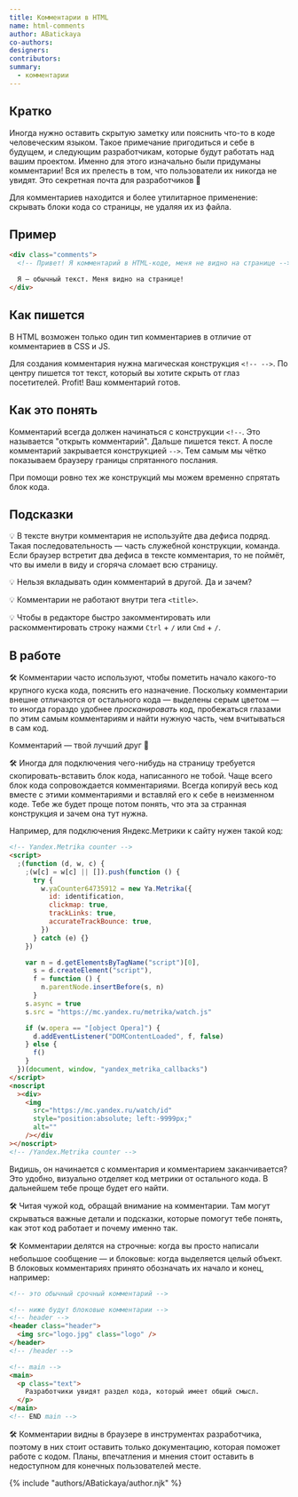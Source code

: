 ```yaml
---
title: Комментарии в HTML
name: html-comments
author: ABatickaya
co-authors:
designers:
contributors:
summary:
  - комментарии
---
```


## Кратко

Иногда нужно оставить скрытую заметку или пояснить что-то в коде человеческим языком. Такое примечание пригодиться и себе в будущем, и следующим разработчикам, которые будут работать над вашим проектом. Именно для этого изначально были придуманы комментарии! Вся их прелесть в том, что пользователи их никогда не увидят. Это секретная почта для разработчиков 🤫

Для комментариев находится и более утилитарное применение: скрывать блоки кода со страницы, не удаляя их из файла.

## Пример

```html
<div class="comments">
  <!-- Привет! Я комментарий в HTML-коде, меня не видно на странице -->

  Я — обычный текст. Меня видно на странице!
</div>
```

## Как пишется

В HTML возможен только один тип комментариев в отличие от комментариев в CSS и JS.

Для создания комментария нужна магическая конструкция `<!-- -->`. По центру пишется тот текст, который вы хотите скрыть от глаз посетителей. Profit! Ваш комментарий готов.

## Как это понять

Комментарий всегда должен начинаться с конструкции `<!--`. Это называется "открыть комментарий". Дальше пишется текст. А после комментарий закрывается конструкцией `-->`. Тем самым мы чётко показываем браузеру границы спрятанного послания.

При помощи ровно тех же конструкций мы можем временно спрятать блок кода.

## Подсказки

💡 В тексте внутри комментария не используйте два дефиса подряд. Такая последовательность — часть служебной конструкции, команда. Если браузер встретит два дефиса в тексте комментария, то не поймёт, что вы имели в виду и сгоряча сломает всю страницу.

💡 Нельзя вкладывать один комментарий в другой. Да и зачем?

💡 Комментарии не работают внутри тега `<title>`.

💡 Чтобы в редакторе быстро закомментировать или раскомментировать строку нажми `Ctrl` + `/` или `Cmd` + `/`.

## В работе

🛠 Комментарии часто используют, чтобы пометить начало какого-то крупного куска кода, пояснить его назначение. Поскольку комментарии внешне отличаются от остального кода — выделены серым цветом — то иногда гораздо удобнее _просканировать_ код, пробежаться глазами по этим самым комментариям и найти нужную часть, чем вчитываться в сам код.

Комментарий — твой лучший друг 🤝

🛠 Иногда для подключения чего-нибудь на страницу требуется скопировать-вставить блок кода, написанного не тобой. Чаще всего блок кода сопровождается комментариями. Всегда копируй весь код вместе с этими комментариями и вставляй его к себе в неизменном коде. Тебе же будет проще потом понять, что эта за странная конструкция и зачем она тут нужна.

Например, для подключения Яндекс.Метрики к сайту нужен такой код:

```html
<!-- Yandex.Metrika counter -->
<script>
  ;(function (d, w, c) {
    ;(w[c] = w[c] || []).push(function () {
      try {
        w.yaCounter64735912 = new Ya.Metrika({
          id: identification,
          clickmap: true,
          trackLinks: true,
          accurateTrackBounce: true,
        })
      } catch (e) {}
    })

    var n = d.getElementsByTagName("script")[0],
      s = d.createElement("script"),
      f = function () {
        n.parentNode.insertBefore(s, n)
      }
    s.async = true
    s.src = "https://mc.yandex.ru/metrika/watch.js"

    if (w.opera == "[object Opera]") {
      d.addEventListener("DOMContentLoaded", f, false)
    } else {
      f()
    }
  })(document, window, "yandex_metrika_callbacks")
</script>
<noscript
  ><div>
    <img
      src="https://mc.yandex.ru/watch/id"
      style="position:absolute; left:-9999px;"
      alt=""
    /></div
></noscript>
<!-- /Yandex.Metrika counter -->
```

Видишь, он начинается с комментария и комментарием заканчивается? Это удобно, визуально отделяет код метрики от остального кода. В дальнейшем тебе проще будет его найти.

🛠 Читая чужой код, обращай внимание на комментарии. Там могут скрываться важные детали и подсказки, которые помогут тебе понять, как этот код работает и почему именно так.

🛠 Комментарии делятся на строчные: когда вы просто написали небольшое сообщение — и блоковые: когда выделяется целый объект. В блоковых комментариях принято обозначать их начало и конец, например:

```html
<!-- это обычный срочный комментарий -->

<!-- ниже будут блоковые комментарии -->
<!-- header -->
<header class="header">
  <img src="logo.jpg" class="logo" />
</header>
<!-- /header -->

<!-- main -->
<main>
  <p class="text">
    Разработчики увидят раздел кода, который имеет общий смысл.
  </p>
</main>
<!-- END main -->
```

🛠 Комментарии видны в браузере в инструментах разработчика, поэтому в них стоит оставить только документацию, которая поможет работе с кодом. Планы, впечатления и мнения стоит оставить в недоступном для конечных пользователей месте.

{% include "authors/ABatickaya/author.njk" %}
